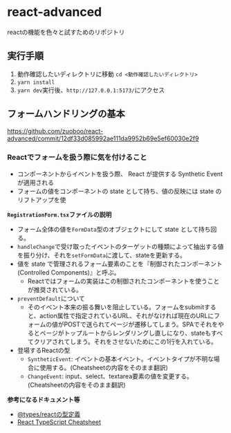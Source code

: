 # react-advanced

reactの機能を色々と試すためのリポジトリ

## 実行手順
1. 動作確認したいディレクトリに移動 `cd <動作確認したいディレクトリ>`
2. `yarn install`
3. `yarn dev`実行後、`http://127.0.0.1:5173/`にアクセス


## フォームハンドリングの基本 
https://github.com/zuoboo/react-advanced/commit/12df33d085992ae111da9952b69e5ef60030e2f9
### Reactでフォームを扱う際に気を付けること
- コンポーネントからイベントを扱う際、 React が提供する Synthetic Event が適用される
- フォームの値をコンポーネントの state として持ち、値の反映には state のリフトアップを使

**`RegistrationForm.tsx`ファイルの説明**
- フォーム全体の値を`FormData`型のオブジェクトにして state として持ち回る。
- `handleChange`で受け取ったイベントのターゲットの種類によって抽出する値を振り分け、それを`setFormData`に渡して、stateを更新する。
- 値を state で管理されるフォーム要素のことを『制御されたコンポーネント(Controlled Components)』と呼ぶ。
  - Reactではフォームの実装はこの制御されたコンポーネントを使うことが推奨されている。
- `preventDefault`について
  - そのイベント本来の振る舞いを阻止している。フォームをsubmitすると、action属性で指定されているURL、それがなければ現在のURLにフォームの値がPOSTで送られてページが遷移してしまう。SPAでそれをやるとページがトップルートからレンダリングし直しになり、stateもすべてクリアされてしまう。それをさせないためにこの1行を入れている。
- 登場するReactの型
  - `SyntheticEvent`: イベントの基本イベント。イベントタイプが不明な場合に使用する。(Cheatsheetの内容をそのまま翻訳)
  - `ChangeEvent`: input、select、textarea要素の値を変更する。(Cheatsheetの内容をそのまま翻訳)

**参考になるドキュメント等**
- [@types/reactの型定義](https://github.com/DefinitelyTyped/DefinitelyTyped/blob/master/types/react/index.d.ts)
- [React TypeScript Cheatsheet](https://react-typescript-cheatsheet.netlify.app/docs/basic/getting-started/forms_and_events/)
